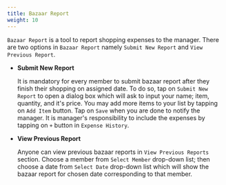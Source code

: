 ```yaml
---
title: Bazaar Report
weight: 10
---
```


`Bazaar Report` is a tool to report shopping expenses to the manager.
There are two options in `Bazaar Report` namely `Submit New Report` and `View Previous Report`.

- **Submit New Report**

  It is mandatory for every member to submit bazaar report after they finish their shopping on assigned date.
  To do so, tap on `Submit New Report` to open a dialog box which will ask to input your name; item, quantity, and it's price.
  You may add more items to your list by tapping on `Add Item` button.
  Tap on `Save` when you are done to notify the manager.
  It is manager's responsibility to include the expenses by tapping on `+` button in `Expense History`.

- **View Previous Report**

  Anyone can view previous bazaar reports in `View Previous Reports` section.
  Choose a member from `Select Member` drop-down list; then choose a date from `Select Date` drop-down list which will show the bazaar report for chosen date corresponding to that member.
